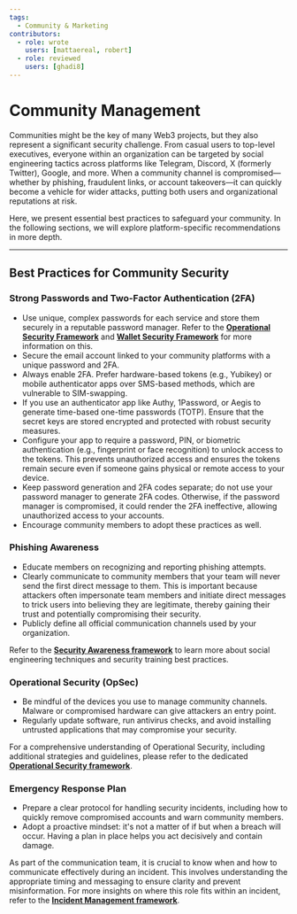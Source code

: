 ```yaml
---
tags:
  - Community & Marketing
contributors:
  - role: wrote
    users: [mattaereal, robert]
  - role: reviewed
    users: [ghadi8]
---
```


# Community Management

Communities might be the key of many Web3 projects, but they also represent a significant security challenge. From casual users to top-level executives, everyone within an organization can be targeted by social engineering tactics across platforms like Telegram, Discord, X (formerly Twitter), Google, and more. When a community channel is compromised—whether by phishing, fraudulent links, or account takeovers—it can quickly become a vehicle for wider attacks, putting both users and organizational reputations at risk.

Here, we present essential best practices to safeguard your community. In the following sections, we will explore platform-specific recommendations in more depth.

---

## Best Practices for Community Security

### Strong Passwords and Two-Factor Authentication (2FA)

- Use unique, complex passwords for each service and store them securely in a reputable password manager. Refer to the [**Operational Security Framework**](../operational-security/README.md) and [**Wallet Security Framework**](../wallet-security/README.md) for more information on this.
- Secure the email account linked to your community platforms with a unique password and 2FA.
- Always enable 2FA. Prefer hardware-based tokens (e.g., Yubikey) or mobile authenticator apps over SMS-based methods, which are vulnerable to SIM-swapping.
- If you use an authenticator app like Authy, 1Password, or Aegis to generate time-based one-time passwords (TOTP). Ensure that the secret keys are stored encrypted and protected with robust security measures.
- Configure your app to require a password, PIN, or biometric authentication (e.g., fingerprint or face recognition) to unlock access to the tokens. This prevents unauthorized access and ensures the tokens remain secure even if someone gains physical or remote access to your device.
- Keep password generation and 2FA codes separate; do not use your password manager to generate 2FA codes. Otherwise, if the password manager is compromised, it could render the 2FA ineffective, allowing unauthorized access to your accounts.
- Encourage community members to adopt these practices as well.

### Phishing Awareness

- Educate members on recognizing and reporting phishing attempts.
- Clearly communicate to community members that your team will never send the first direct message to them. This is important because attackers often impersonate team members and initiate direct messages to trick users into believing they are legitimate, thereby gaining their trust and potentially compromising their security.
- Publicly define all official communication channels used by your organization.  

Refer to the [**Security Awareness framework**](../awareness/README.md) to learn more about social engineering techniques and security training best practices.

### Operational Security (OpSec)

- Be mindful of the devices you use to manage community channels. Malware or compromised hardware can give attackers an entry point.
- Regularly update software, run antivirus checks, and avoid installing untrusted applications that may compromise your security.

For a comprehensive understanding of Operational Security, including additional strategies and guidelines, please refer to the dedicated [**Operational Security framework**](../operational-security/README.md).

### Emergency Response Plan

- Prepare a clear protocol for handling security incidents, including how to quickly remove compromised accounts and warn community members.
- Adopt a proactive mindset: it's not a matter of if but when a breach will occur. Having a plan in place helps you act decisively and contain damage.

As part of the communication team, it is crucial to know when and how to communicate effectively during an incident. This involves understanding the appropriate timing and messaging to ensure clarity and prevent misinformation. For more insights on where this role fits within an incident, refer to the [**Incident Management framework**](../incident-management/README.md).
